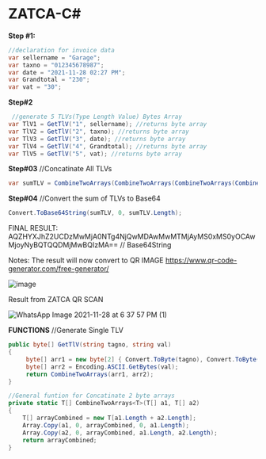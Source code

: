 # ZATCA-C#


**Step #1:**
```C#
//declaration for invoice data
var sellername = "Garage";
var taxno = "012345678987";
var date = "2021-11-28 02:27 PM";
var Grandtotal = "230";
var vat = "30";
```
**Step#2**
```C#
 //generate 5 TLVs(Type Length Value) Bytes Array
var TlV1 = GetTlV("1", sellername); //returns byte array
var TlV2 = GetTlV("2", taxno); //returns byte array
var TlV3 = GetTlV("3", date); //returns byte array
var TlV4 = GetTlV("4", Grandtotal); //returns byte array
var TlV5 = GetTlV("5", vat); //returns byte array
````
**Step#03**
//Concatinate All TLVs 
```C#
var sumTLV = CombineTwoArrays(CombineTwoArrays(CombineTwoArrays(CombineTwoArrays(TlV1, TlV2), TlV3), TlV4), TlV5); //returns byte array
````
**Step#04**
//Convert the sum of TLVs to Base64
```C#
Convert.ToBase64String(sumTLV, 0, sumTLV.Length);
````
FINAL RESULT:   AQZHYXJhZ2UCDzMwMjA0NTg4NjQwMDAwMwMTMjAyMS0xMS0yOCAwMjoyNyBQTQQDMjMwBQIzMA==  // Base64String 

Notes: The result will now convert to QR IMAGE
https://www.qr-code-generator.com/free-generator/

![image](https://user-images.githubusercontent.com/20103406/143774757-fbae48a7-3fd8-4559-9048-b094eb1f3cc4.png)

Result from ZATCA QR SCAN

![WhatsApp Image 2021-11-28 at 6 37 57 PM (1)](https://user-images.githubusercontent.com/20103406/143775119-fea25a68-9d7f-49f1-be14-b97c98774936.jpg)



**FUNCTIONS**
//Generate Single TLV
```C#
public byte[] GetTlV(string tagno, string val)
{
     byte[] arr1 = new byte[2] { Convert.ToByte(tagno), Convert.ToByte(val.Length) };
     byte[] arr2 = Encoding.ASCII.GetBytes(val);
     return CombineTwoArrays(arr1, arr2);
}

//General funtion for Concatinate 2 byte arrays
private static T[] CombineTwoArrays<T>(T[] a1, T[] a2)
{
    T[] arrayCombined = new T[a1.Length + a2.Length];
    Array.Copy(a1, 0, arrayCombined, 0, a1.Length);
    Array.Copy(a2, 0, arrayCombined, a1.Length, a2.Length);
    return arrayCombined;
}

